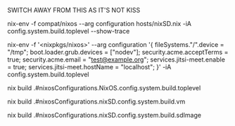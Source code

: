 SWITCH AWAY FROM THIS AS IT'S NOT KISS

nix-env -f compat/nixos --arg configuration hosts/nixSD.nix -iA config.system.build.toplevel --show-trace


nix-env -f '<nixpkgs/nixos>' --arg configuration '{ fileSystems."/".device = "/tmp"; boot.loader.grub.devices = ["nodev"]; security.acme.acceptTerms = true; security.acme.email = "test@example.org"; services.jitsi-meet.enable = true; services.jitsi-meet.hostName = "localhost"; }' -iA config.system.build.toplevel


nix build .#nixosConfigurations.NixOS.config.system.build.toplevel

nix build .#nixosConfigurations.nixSD.config.system.build.vm

nix build .#nixosConfigurations.nixSD.config.system.build.sdImage